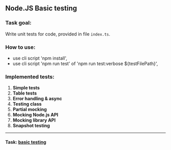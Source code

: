 ## Node.JS Basic testing

### Task goal:
Write unit tests for code, provided in file `index.ts`. 

### How to use:
+ use cli script 'npm install',
+ use cli script 'npm run test' of 'npm run test:verbose ${testFilePath}',

### Implemented tests:
1. **Simple tests**
2. **Table tests**
3. **Error handling & async**
4. **Testing class**
5. **Partial mocking**
6. **Mocking Node.js API**
7. **Mocking library API**
8. **Snapshot testing**

___________________________
#### Task: [basic testing](https://github.com/AlreadyBored/nodejs-assignments/blob/main/assignments/basic-testing/assignment.md)
